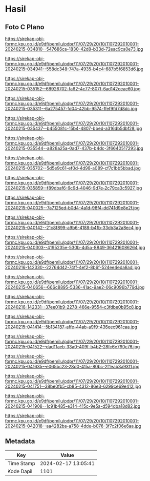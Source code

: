# Hasil

## Foto C Plano

https://sirekap-obj-formc.kpu.go.id/e9df/pemilu/pdpr/11/07/29/20/10/1107292010001-20240215-034810--547686ca-1830-42d8-b33d-72eac9ca0e73.jpg

https://sirekap-obj-formc.kpu.go.id/e9df/pemilu/pdpr/11/07/29/20/10/1107292010001-20240215-034941--558dc348-747a-4935-b4c4-687b5f6853d6.jpg

https://sirekap-obj-formc.kpu.go.id/e9df/pemilu/pdpr/11/07/29/20/10/1107292010001-20240215-035152--68926702-fa62-4c77-807f-6ad142ceae60.jpg

https://sirekap-obj-formc.kpu.go.id/e9df/pemilu/pdpr/11/07/29/20/10/1107292010001-20240215-035311--6a275457-fd04-42bb-9574-ffef9fd7d8dc.jpg

https://sirekap-obj-formc.kpu.go.id/e9df/pemilu/pdpr/11/07/29/20/10/1107292010001-20240215-035437--b455081c-15b4-4807-bbed-a316db5dbf28.jpg

https://sirekap-obj-formc.kpu.go.id/e9df/pemilu/pdpr/11/07/29/20/10/1107292010001-20240215-035544--a828a25a-0ad7-437b-b4dc-3f6640517293.jpg

https://sirekap-obj-formc.kpu.go.id/e9df/pemilu/pdpr/11/07/29/20/10/1107292010001-20240215-035702--5d5e9c61-ef0d-4d96-a089-cf7c1bb5bbad.jpg

https://sirekap-obj-formc.kpu.go.id/e9df/pemilu/pdpr/11/07/29/20/10/1107292010001-20240215-035859--f89dbaf6-6c9d-4046-9d7e-2c79ca3c5927.jpg

https://sirekap-obj-formc.kpu.go.id/e9df/pemilu/pdpr/11/07/29/20/10/1107292010001-20240215-040025--7a7125ed-b0d4-4a1d-98f4-dd741d9e8e2f.jpg

https://sirekap-obj-formc.kpu.go.id/e9df/pemilu/pdpr/11/07/29/20/10/1107292010001-20240215-040142--21c8f899-a9b6-4188-b4fb-33db3a2a8ec4.jpg

https://sirekap-obj-formc.kpu.go.id/e9df/pemilu/pdpr/11/07/29/20/10/1107292010001-20240215-040303--4195235e-530b-4d5a-8849-364216086264.jpg

https://sirekap-obj-formc.kpu.go.id/e9df/pemilu/pdpr/11/07/29/20/10/1107292010001-20240216-142330--22764d42-74ff-4ef2-8b6f-524ee4eda8ad.jpg

https://sirekap-obj-formc.kpu.go.id/e9df/pemilu/pdpr/11/07/29/20/10/1107292010001-20240215-040656--666c8895-5336-41ac-9ae2-06c9096b776d.jpg

https://sirekap-obj-formc.kpu.go.id/e9df/pemilu/pdpr/11/07/29/20/10/1107292010001-20240216-142331--37ee01b9-2278-466e-9554-c3fdbe0b95c8.jpg

https://sirekap-obj-formc.kpu.go.id/e9df/pemilu/pdpr/11/07/29/20/10/1107292010001-20240215-041414--5b134187-affe-44ab-a9f9-436eec961caa.jpg

https://sirekap-obj-formc.kpu.go.id/e9df/pemilu/pdpr/11/07/29/20/10/1107292010001-20240215-041522--dad11aeb-33a0-409f-b4b2-28fc6e790c76.jpg

https://sirekap-obj-formc.kpu.go.id/e9df/pemilu/pdpr/11/07/29/20/10/1107292010001-20240215-041635--e065bc23-28d0-415a-80bc-2f1eab3a9311.jpg

https://sirekap-obj-formc.kpu.go.id/e9df/pemilu/pdpr/11/07/29/20/10/1107292010001-20240215-041751--38be0fb5-cb85-4312-86e3-6299ce69e412.jpg

https://sirekap-obj-formc.kpu.go.id/e9df/pemilu/pdpr/11/07/29/20/10/1107292010001-20240215-041908--1c91b485-e314-415c-9e5a-d594dba18d82.jpg

https://sirekap-obj-formc.kpu.go.id/e9df/pemilu/pdpr/11/07/29/20/10/1107292010001-20240215-042018--aa4282ba-a758-4dde-b076-3f7c2f06e6aa.jpg


## Metadata

| Key        | Value               |
| ---------- | ------------------- |
| Time Stamp | 2024-02-17 13:05:41 |
| Kode Dapil | 1101                |



